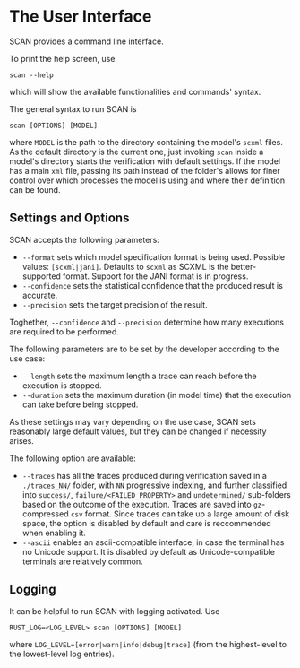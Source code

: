 # The User Interface

SCAN provides a command line interface.

To print the help screen, use

```
scan --help
```

which will show the available functionalities and commands' syntax.

The general syntax to run SCAN is

```
scan [OPTIONS] [MODEL]
```

where `MODEL` is the path to the directory containing the model's `scxml` files.
As the default directory is the current one,
just invoking `scan` inside a model's directory starts the verification with default settings.
If the model has a main `xml` file, passing its path instead of the folder's allows for finer control over which processes the model is using and where their definition can be found.

## Settings and Options

SCAN accepts the following parameters:

- `--format` sets which model specification format is being used.
Possible values: `[scxml|jani]`.
Defaults to `scxml` as SCXML is the better-supported format.
Support for the JANI format is in progress.
- `--confidence` sets the statistical confidence that the produced result is accurate.
- `--precision` sets the target precision of the result.

Toghether, `--confidence` and `--precision` determine how many executions are required to be performed.

The following parameters are to be set by the developer according to the use case:

- `--length` sets the maximum length a trace can reach before the execution is stopped.
- `--duration` sets the maximum duration (in model time) that the execution can take before being stopped.

As these settings may vary depending on the use case,
SCAN sets reasonably large default values,
but they can be changed if necessity arises.

The following option are available:

- `--traces` has all the traces produced during verification saved in a `./traces_NN/` folder,
with `NN` progressive indexing,
and further classified into `success/`, `failure/<FAILED_PROPERTY>` and `undetermined/` sub-folders based on the outcome of the execution.
Traces are saved into `gz`-compressed `csv` format.
Since traces can take up a large amount of disk space,
the option is disabled by default and care is reccommended when enabling it.
- `--ascii` enables an ascii-compatible interface, in case the terminal has no Unicode support.
It is disabled by default as Unicode-compatible terminals are relatively common.

## Logging

It can be helpful to run SCAN with logging activated.
Use

```
RUST_LOG=<LOG_LEVEL> scan [OPTIONS] [MODEL]
```

where `LOG_LEVEL=[error|warn|info|debug|trace]`
(from the highest-level to the lowest-level log entries).

